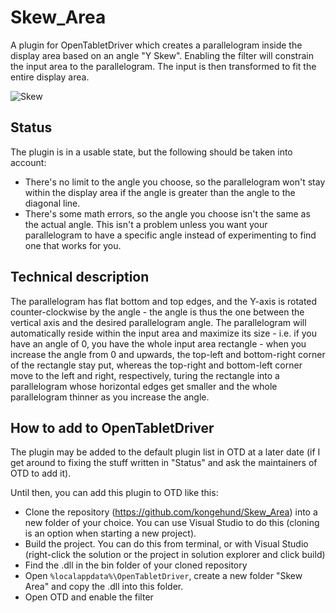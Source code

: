 # Skew_Area

A plugin for OpenTabletDriver which creates a parallelogram inside the display area based on an angle "Y Skew".
Enabling the filter will constrain the input area to the parallelogram. The input is then transformed to fit the entire display area.

![Skew](https://github.com/kongehund/Skew_Area/assets/63306696/98f49615-382d-4964-9a05-93cb62afb18b)

## Status
The plugin is in a usable state, but the following should be taken into account:
- There's no limit to the angle you choose, so the parallelogram won't stay within the display area if the angle is greater than the angle to the diagonal line.
- There's some math errors, so the angle you choose isn't the same as the actual angle. This isn't a problem unless you want your parallelogram to have a specific angle instead of experimenting to find one that works for you.

## Technical description
The parallelogram has flat bottom and top edges, and the Y-axis is rotated counter-clockwise by the angle - the angle is thus the one between the vertical axis and the desired parallelogram angle. 
The parallelogram will automatically reside within the input area and maximize its size - i.e. if you have an angle of 0, you have the whole input area rectangle - when you increase the angle from 0 and upwards, the top-left and bottom-right corner of the rectangle stay put, whereas the top-right and bottom-left corner move to the left and right, respectively, turing the rectangle into a parallelogram whose horizontal edges get smaller and the whole parallelogram thinner as you increase the angle.

## How to add to OpenTabletDriver
The plugin may be added to the default plugin list in OTD at a later date (if I get around to fixing the stuff written in "Status" and ask the maintainers of OTD to add it).

Until then, you can add this plugin to OTD like this:
- Clone the repository (https://github.com/kongehund/Skew_Area) into a new folder of your choice. You can use Visual Studio to do this (cloning is an option when starting a new project).
- Build the project. You can do this from terminal, or with Visual Studio (right-click the solution or the project in solution explorer and click build)
- Find the .dll in the bin folder of your cloned repository
- Open `%localappdata%\OpenTabletDriver`, create a new folder "Skew Area" and copy the .dll into this folder.
- Open OTD and enable the filter
